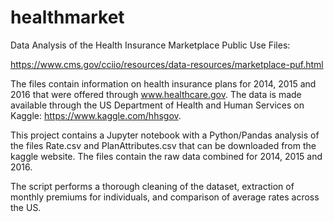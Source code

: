 # healthmarket
Data Analysis of the Health Insurance Marketplace Public Use Files:

https://www.cms.gov/cciio/resources/data-resources/marketplace-puf.html

The files contain information on health insurance plans for 2014, 2015 and 2016 that were offered through www.healthcare.gov. The data is made available through the US Department of Health and Human Services on Kaggle: https://www.kaggle.com/hhsgov.

This project contains a Jupyter notebook with a Python/Pandas analysis of the files Rate.csv and PlanAttributes.csv that can be downloaded from the kaggle website. The files contain the raw data combined for 2014, 2015 and 2016. 

The script performs a thorough cleaning of the dataset, extraction of monthly premiums for individuals, and comparison of average rates across the US. 
